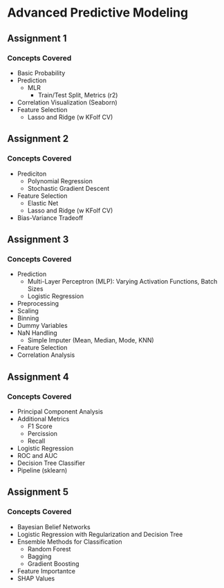 # Advanced Predictive Modeling

## Assignment 1
### Concepts Covered
- Basic Probability
- Prediction
  - MLR
    - Train/Test Split, Metrics (r2)
- Correlation Visualization (Seaborn)
- Feature Selection
  - Lasso and Ridge (w KFolf CV)
  
## Assignment 2
### Concepts Covered
- Prediciton
   - Polynomial Regression
   - Stochastic Gradient Descent
- Feature Selection
  - Elastic Net
  - Lasso and Ridge (w KFolf CV)
 - Bias-Variance Tradeoff
 

## Assignment 3
### Concepts Covered
- Prediction
  - Multi-Layer Perceptron (MLP): Varying Activation Functions, Batch Sizes
  - Logistic Regression
 - Preprocessing
  - Scaling
  - Binning
  - Dummy Variables
  - NaN Handling
    - Simple Imputer (Mean, Median, Mode, KNN)
 - Feature Selection
  - Correlation Analysis

## Assignment 4
### Concepts Covered
- Principal Component Analysis
- Additional Metrics
  - F1 Score
  - Percission
  - Recall
 - Logistic Regression
  - ROC and AUC
 - Decision Tree Classifier
 - Pipeline (sklearn)


## Assignment 5
### Concepts Covered
- Bayesian Belief Networks
- Logistic Regression with Regularization and Decision Tree
- Ensemble Methods for Classification
  - Random Forest
  - Bagging
  - Gradient Boosting
 - Feature Importantce
  - SHAP Values
